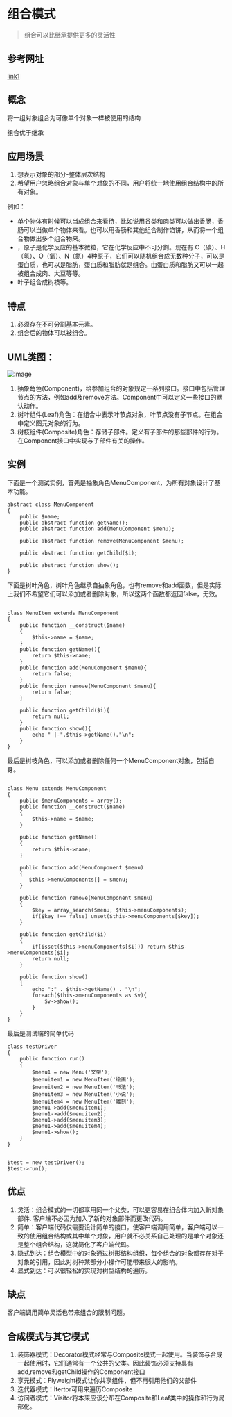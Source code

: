 # 组合模式
> 组合可以比继承提供更多的灵活性
## 参考网址
[link1](http://blog.sina.com.cn/s/blog_50a1e1740101eym1.html)


## 概念
将一组对象组合为可像单个对象一样被使用的结构

组合优于继承
## 应用场景
1. 想表示对象的部分-整体层次结构
2. 希望用户忽略组合对象与单个对象的不同，用户将统一地使用组合结构中的所有对象。

例如：
- 单个物体有时候可以当成组合来看待，比如说用谷类和肉类可以做出香肠，香肠可以当做单个物体来看。也可以用香肠和其他组合制作馅饼，从而将一个组合物做出多个组合物来。
- ，原子是化学反应的基本微粒，它在化学反应中不可分割。现在有 C（碳）、H（氢）、O（氧）、N（氮）4种原子，它们可以随机组合成无数种分子，可以是蛋白质，也可以是脂肪，蛋白质和脂肪就是组合。由蛋白质和脂肪又可以一起被组合成肉、大豆等等。
- 叶子组合成树枝等。

## 特点

1. 必须存在不可分割基本元素。
2. 组合后的物体可以被组合。

## UML类图：
![image](http://my.csdn.net/uploads/201208/06/1344244728_6776.jpg)

1. 抽象角色(Component)，给参加组合的对象规定一系列接口。接口中包括管理节点的方法，例如add及remove方法。Component中可以定义一些接口的默认动作。
2. 树叶组件(Leaf)角色：在组合中表示叶节点对象，叶节点没有子节点。在组合中定义图元对象的行为。
3. 树枝组件(Composite)角色：存储子部件。定义有子部件的那些部件的行为。在Component接口中实现与子部件有关的操作。

## 实例
下面是一个测试实例，首先是抽象角色MenuComponent，为所有对象设计了基本功能。

```
abstract class MenuComponent
{
    public $name;
    public abstract function getName();
    public abstract function add(MenuComponent $menu);

    public abstract function remove(MenuComponent $menu);

    public abstract function getChild($i);

    public abstract function show();
}
```
下面是树叶角色，树叶角色继承自抽象角色，也有remove和add函数，但是实际上我们不希望它们可以添加或者删除对象，所以这两个函数都返回false，无效。
```

class MenuItem extends MenuComponent
{
    public function __construct($name)
    {
        $this->name = $name;
    }
    public function getName(){
        return $this->name;
    }
    public function add(MenuComponent $menu){
        return false;
    }
    public function remove(MenuComponent $menu){
        return false;
    }

    public function getChild($i){
        return null;
    }
    public function show(){
        echo " |-".$this->getName()."\n";
    }
}
```
最后是树枝角色，可以添加或者删除任何一个MenuComponent对象，包括自身。
```

class Menu extends MenuComponent
{
    public $menuComponents = array();
    public function __construct($name)
    {
        $this->name = $name;
    }

    public function getName()
    {
        return $this->name;
    }

    public function add(MenuComponent $menu)
    {
       $this->menuComponents[] = $menu;
    }

    public function remove(MenuComponent $menu)
    {
        $key = array_search($menu, $this->menuComponents);
        if($key !== false) unset($this->menuComponents[$key]);
    }

    public function getChild($i)
    {
        if(isset($this->menuComponents[$i])) return $this->menuComponents[$i];
        return null;
    }

    public function show()
    {
        echo ":" . $this->getName() . "\n";
        foreach($this->menuComponents as $v){
            $v->show();
        }
    }
}
```
最后是测试端的简单代码
```
class testDriver
{
    public function run()
    {
        $menu1 = new Menu('文学');
        $menuitem1 = new MenuItem('绘画');
        $menuitem2 = new MenuItem('书法');
        $menuitem3 = new MenuItem('小说');
        $menuitem4 = new MenuItem('雕刻');
        $menu1->add($menuitem1);
        $menu1->add($menuitem2);
        $menu1->add($menuitem3);
        $menu1->add($menuitem4);
        $menu1->show();
    }
}


$test = new testDriver();
$test->run();

```

## 优点

1. 灵活：组合模式的一切都享用同一个父类，可以更容易在组合体内加入新对象部件. 客户端不必因为加入了新的对象部件而更改代码。
1. 简单：客户端代码仅需要设计简单的接口，使客户端调用简单，客户端可以一致的使用组合结构或其中单个对象，用户就不必关系自己处理的是单个对象还是整个组合结构，这就简化了客户端代码。
1. 隐式到达：组合模型中的对象通过树形结构组织，每个组合的对象都存在对子对象的引用，因此对树种某部分小操作可能带来很大的影响。
2. 显式到达：可以很轻松的实现对树型结构的遍历。


## 缺点 

客户端调用简单灵活也带来组合的限制问题。

## 合成模式与其它模式
1. 装饰器模式：Decorator模式经常与Composite模式一起使用。当装饰与合成一起使用时，它们通常有一个公共的父类。因此装饰必须支持具有add,remove和getChild操作的Component接口
2. 享元模式：Flyweight模式让你共享组件，但不再引用他们的父部件
3. 迭代器模式：Itertor可用来遍历Composite
4. 访问者模式：Visitor将本来应该分布在Composite和Leaf类中的操作和行为局部化。


